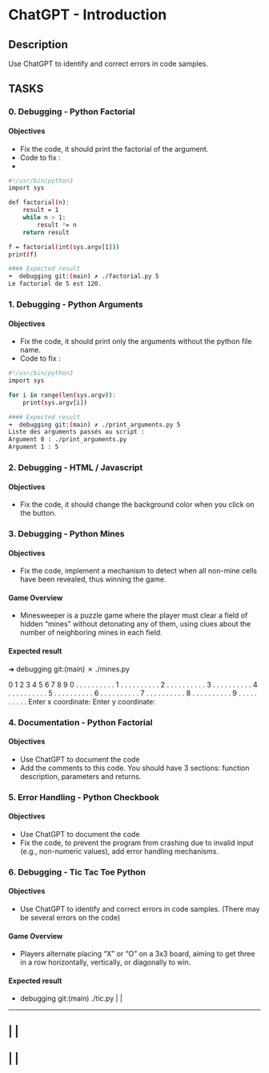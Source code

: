 # ChatGPT - Introduction

## Description
Use ChatGPT to identify and correct errors in code samples.

## TASKS

### 0. Debugging - Python Factorial

#### Objectives
- Fix the code, it should print the factorial of the argument.
- Code to fix :
- 
```bash
#!/usr/bin/python3
import sys

def factorial(n):
    result = 1
    while n > 1:
        result *= n
    return result

f = factorial(int(sys.argv[1]))
print(f)

#### Expected result
➜  debugging git:(main) ✗ ./factorial.py 5
Le factoriel de 5 est 120.
```


### 1. Debugging - Python Arguments

#### Objectives
- Fix the code, it should print only the arguments without the python file name.
- Code to fix :

```bash
#!/usr/bin/python3
import sys

for i in range(len(sys.argv)):
    print(sys.argv[i])

#### Expected result
➜  debugging git:(main) ✗ ./print_arguments.py 5
Liste des arguments passés au script :
Argument 0 : ./print_arguments.py
Argument 1 : 5
```


### 2. Debugging - HTML / Javascript

#### Objectives
- Fix the code, it should change the background color when you click on the button.


### 3. Debugging - Python Mines

#### Objectives
- Fix the code, implement a mechanism to detect when all non-mine cells have been revealed, thus winning the game.

#### Game Overview
- Minesweeper is a puzzle game where the player must clear a field of hidden “mines” without detonating any of them, using clues about the number of neighboring mines in each field.

#### Expected result
➜  debugging git:(main) ✗ ./mines.py 

  0 1 2 3 4 5 6 7 8 9
0 . . . . . . . . . . 
1 . . . . . . . . . . 
2 . . . . . . . . . . 
3 . . . . . . . . . . 
4 . . . . . . . . . . 
5 . . . . . . . . . . 
6 . . . . . . . . . . 
7 . . . . . . . . . . 
8 . . . . . . . . . . 
9 . . . . . . . . . . 
Enter x coordinate:
Enter y coordinate:


### 4. Documentation - Python Factorial

#### Objectives
- Use ChatGPT to document the code
- Add the comments to this code. You should have 3 sections: function description, parameters and returns.



### 5. Error Handling - Python Checkbook

#### Objectives
- Use ChatGPT to document the code
- Fix the code, to prevent the program from crashing due to invalid input (e.g., non-numeric values), add error handling mechanisms.


### 6. Debugging - Tic Tac Toe Python

#### Objectives
- Use ChatGPT to identify and correct errors in code samples. (There may be several errors on the code)

#### Game Overview
- Players alternate placing “X” or “O” on a 3x3 board, aiming to get three in a row horizontally, vertically, or diagonally to win.

#### Expected result
- debugging git:(main) ./tic.py 
  |   |  
-----
  |   |  
-----
  |   |  
-----
